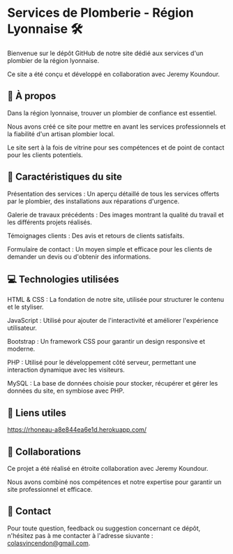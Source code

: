 # Services de Plomberie - Région Lyonnaise 🛠️

Bienvenue sur le dépôt GitHub de notre site dédié aux services d'un plombier de la région lyonnaise.

Ce site a été conçu et développé en collaboration avec Jeremy Koundour.

## 🎯 À propos

Dans la région lyonnaise, trouver un plombier de confiance est essentiel.

Nous avons créé ce site pour mettre en avant les services professionnels et la fiabilité d'un artisan plombier local.

Le site sert à la fois de vitrine pour ses compétences et de point de contact pour les clients potentiels.

## 🚀 Caractéristiques du site

Présentation des services : Un aperçu détaillé de tous les services offerts par le plombier, des installations aux réparations d'urgence.

Galerie de travaux précédents : Des images montrant la qualité du travail et les différents projets réalisés.

Témoignages clients : Des avis et retours de clients satisfaits.

Formulaire de contact : Un moyen simple et efficace pour les clients de demander un devis ou d'obtenir des informations.

## 💻 Technologies utilisées

HTML & CSS : La fondation de notre site, utilisée pour structurer le contenu et le styliser.

JavaScript : Utilisé pour ajouter de l'interactivité et améliorer l'expérience utilisateur.

Bootstrap : Un framework CSS pour garantir un design responsive et moderne.

PHP : Utilisé pour le développement côté serveur, permettant une interaction dynamique avec les visiteurs.

MySQL : La base de données choisie pour stocker, récupérer et gérer les données du site, en symbiose avec PHP.

## 🔗 Liens utiles

https://rhoneau-a8e844ea6e1d.herokuapp.com/

## 📝 Collaborations

Ce projet a été réalisé en étroite collaboration avec Jeremy Koundour.

Nous avons combiné nos compétences et notre expertise pour garantir un site professionnel et efficace.

## 📌 Contact

Pour toute question, feedback ou suggestion concernant ce dépôt, n'hésitez pas à me contacter à l'adresse siuvante : colasvincendon@gmail.com.
